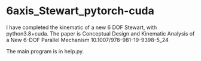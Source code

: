 # 6axis_Stewart_pytorch-cuda
I have completed the kinematic of a new 6 DOF Stewart, with python3.8+cuda.
The paper is Conceptual Design and Kinematic Analysis of a New 6-DOF Parallel Mechanism 10.1007/978-981-19-9398-5_24

The main program is in help.py.
